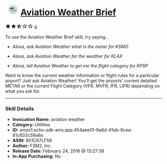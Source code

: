 # &nbsp;<img src="skill_icon" alt="Aviation Weather Brief icon" width="36"> [Aviation Weather Brief](http://alexa.amazon.com/#skills/amzn1.echo-sdk-ams.app.454aee01-9a6d-41eb-9cea-61c633c59a9a)
![2.8 stars](../../images/ic_star_black_18dp_1x.png)![2.8 stars](../../images/ic_star_black_18dp_1x.png)![2.8 stars](../../images/ic_star_half_black_18dp_1x.png)![2.8 stars](../../images/ic_star_border_black_18dp_1x.png)![2.8 stars](../../images/ic_star_border_black_18dp_1x.png) 6

To use the Aviation Weather Brief skill, try saying...

* *Alexa, ask Aviation Weather what is the metar for KSMO*

* *Alexa, ask Aviation Weather for the weather for KLAX*

* *Alexa, tell Aviation Weather to get me the flight category for KPSP*

Want to know the current weather information or flight rules for a particular airport?  Just ask Aviation Weather!  You'll get the airports' current detailed METAR or the current Flight Category (VFR, MVFR, IFR, LIFR)  depending on what you ask for.

***

### Skill Details

* **Invocation Name:** aviation weather
* **Category:** Utilities
* **ID:** amzn1.echo-sdk-ams.app.454aee01-9a6d-41eb-9cea-61c633c59a9a
* **ASIN:** B01C67LF58
* **Author:** F2M2, Inc.
* **Release Date:** February 24, 2016 @ 13:27:38
* **In-App Purchasing:** No
